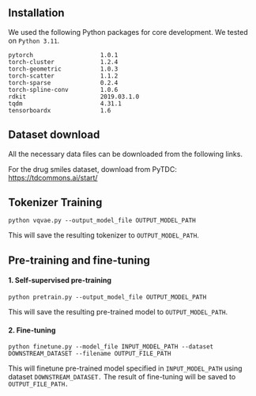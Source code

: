 
## Installation
We used the following Python packages for core development. We tested on `Python 3.11`.
```
pytorch                   1.0.1
torch-cluster             1.2.4              
torch-geometric           1.0.3
torch-scatter             1.1.2 
torch-sparse              0.2.4
torch-spline-conv         1.0.6
rdkit                     2019.03.1.0
tqdm                      4.31.1
tensorboardx              1.6
```

## Dataset download
All the necessary data files can be downloaded from the following links.

For the drug smiles dataset, download from PyTDC: https://tdcommons.ai/start/

## Tokenizer Training
```
python vqvae.py --output_model_file OUTPUT_MODEL_PATH
```
This will save the resulting tokenizer to `OUTPUT_MODEL_PATH`.

## Pre-training and fine-tuning
#### 1. Self-supervised pre-training
```
python pretrain.py --output_model_file OUTPUT_MODEL_PATH
```
This will save the resulting pre-trained model to `OUTPUT_MODEL_PATH`.

#### 2. Fine-tuning
```
python finetune.py --model_file INPUT_MODEL_PATH --dataset DOWNSTREAM_DATASET --filename OUTPUT_FILE_PATH
```
This will finetune pre-trained model specified in `INPUT_MODEL_PATH` using dataset `DOWNSTREAM_DATASET.` The result of fine-tuning will be saved to `OUTPUT_FILE_PATH.`





